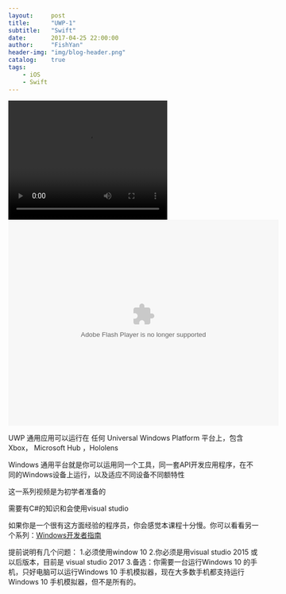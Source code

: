 ```yaml
---
layout:     post
title:      "UWP-1"
subtitle:   "Swift"
date:       2017-04-25 22:00:00
author:     "FishYan"
header-img: "img/blog-header.png" 
catalog:    true
tags:
    - iOS
    - Swift
---
```



<video src="http://flv2.bn.netease.com/videolib3/1511/26/wOQdx1396/SD/wOQdx1396-mobile.mp4" width="320" height="240" controls="controls">
Your browser does not support the video tag.
</video>

<br>
<embed height="415" width="544" quality="high" allowfullscreen="true" type="application/x-shockwave-flash" src="//static.hdslb.com/miniloader.swf" flashvars="aid=7997007&page=1" pluginspage="//www.adobe.com/shockwave/download/download.cgi?P1_Prod_Version=ShockwaveFlash"></embed>



UWP 通用应用可以运行在 任何 Universal Windows Platform 平台上，包含 Xbox， Microsoft Hub ，Hololens

Windows 通用平台就是你可以运用同一个工具，同一套API开发应用程序，在不同的Windows设备上运行，以及适应不同设备不同额特性

这一系列视频是为初学者准备的

需要有C#的知识和会使用visual studio 

如果你是一个很有这方面经验的程序员，你会感觉本课程十分慢。你可以看看另一个系列：[Windows开发者指南](https://bit.do/develops-guide-to-windows-10)

提前说明有几个问题：
1.必须使用window 10 
2.你必须是用visual studio 2015 或以后版本，目前是 visual studio 2017
3.备选：你需要一台运行Windows 10 的手机，只好电脑可以运行Windows 10 手机模拟器，现在大多数手机都支持运行Windows 10 手机模拟器，但不是所有的。

